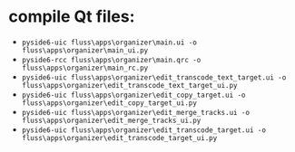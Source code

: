 # compile Qt files:
- `pyside6-uic fluss\apps\organizer\main.ui -o fluss\apps\organizer\main_ui.py`
- `pyside6-rcc fluss\apps\organizer\main.qrc -o fluss\apps\organizer\main_rc.py`
- `pyside6-uic fluss\apps\organizer\edit_transcode_text_target.ui -o fluss\apps\organizer\edit_transcode_text_target_ui.py`
- `pyside6-uic fluss\apps\organizer\edit_copy_target.ui -o fluss\apps\organizer\edit_copy_target_ui.py`
- `pyside6-uic fluss\apps\organizer\edit_merge_tracks.ui -o fluss\apps\organizer\edit_merge_tracks_ui.py`
- `pyside6-uic fluss\apps\organizer\edit_transcode_target.ui -o fluss\apps\organizer\edit_transcode_target_ui.py`
